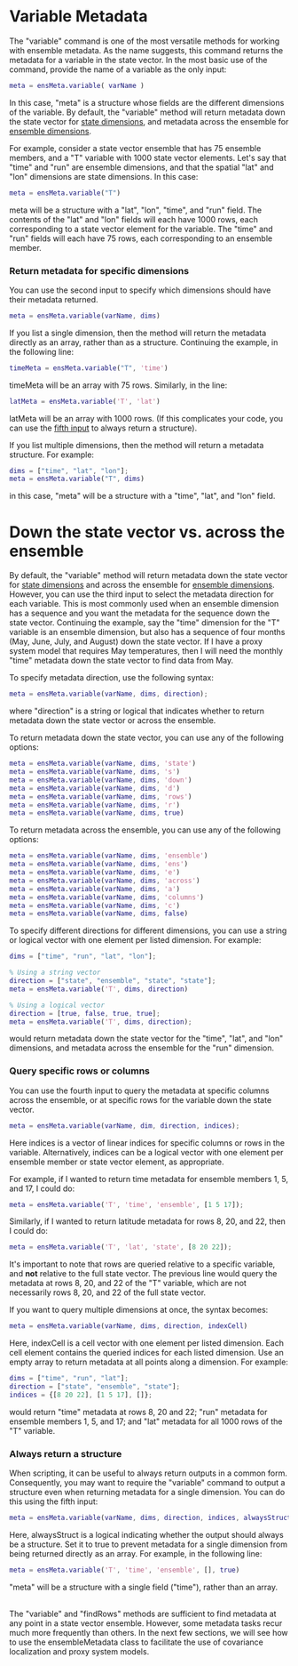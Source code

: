 
# Variable Metadata

The "variable" command is one of the most versatile methods for working with ensemble metadata. As the name suggests, this command returns the metadata for a variable in the state vector. In the most basic use of the command, provide the name of a variable as the only input:
```matlab
meta = ensMeta.variable( varName )
```

In this case, "meta" is a structure whose fields are the different dimensions of the variable. By default, the "variable" method will return metadata down the state vector for [state dimensions](..\stateVector\concepts#state-and-ensemble-dimensions), and metadata across the ensemble for [ensemble dimensions](..\stateVector\concepts#state-and-ensemble-dimensions).

For example, consider a state vector ensemble that has 75 ensemble members, and a "T" variable with 1000 state vector elements. Let's say that "time" and "run" are ensemble dimensions, and that the spatial "lat" and "lon" dimensions are state dimensions. In this case:
```matlab
meta = ensMeta.variable("T")
```
meta will be a structure with a "lat", "lon", "time", and "run" field. The contents of the "lat" and "lon" fields will each have 1000 rows, each corresponding to a state vector element for the variable. The "time" and "run" fields will each have 75 rows, each corresponding to an ensemble member.

### Return metadata for specific dimensions

You can use the second input to specify which dimensions should have their metadata returned.
```matlab
meta = ensMeta.variable(varName, dims)
```

If you list a single dimension, then the method will return the metadata directly as an array, rather than as a structure. Continuing the example, in the following line:
```matlab
timeMeta = ensMeta.variable("T", 'time')
```
timeMeta will be an array with 75 rows. Similarly, in the line:
```matlab
latMeta = ensMeta.variable('T', 'lat')
```
latMeta will be an array with 1000 rows. (If this complicates your code, you can use the [fifth input](#always-return-a-structure) to always return a structure).

If you list multiple dimensions, then the method will return a metadata structure. For example:
```matlab
dims = ["time", "lat", "lon"];
meta = ensMeta.variable("T", dims)
```
in this case, "meta" will be a structure with a "time", "lat", and "lon" field.

# Down the state vector vs. across the ensemble

By default, the "variable" method will return metadata down the state vector for [state dimensions](..\stateVector\concepts#state-and-ensemble-dimensions) and across the ensemble for [ensemble dimensions](..\stateVector\concepts#state-and-ensemble-dimensions). However, you can use the third input to select the metadata direction for each variable. This is most commonly used when an ensemble dimension has a sequence and you want the metadata for the sequence down the state vector. Continuing the example, say the "time" dimension for the "T" variable is an ensemble dimension, but also has a sequence of four months (May, June, July, and August) down the state vector. If I have a proxy system model that requires May temperatures, then I will need the monthly "time" metadata down the state vector to find data from May.

To specify metadata direction, use the following syntax:
```matlab
meta = ensMeta.variable(varName, dims, direction);
```
where "direction" is a string or logical that indicates whether to return metadata down the state vector or across the ensemble.

To return metadata down the state vector, you can use any of the following options:
```matlab
meta = ensMeta.variable(varName, dims, 'state')
meta = ensMeta.variable(varName, dims, 's')
meta = ensMeta.variable(varName, dims, 'down')
meta = ensMeta.variable(varName, dims, 'd')
meta = ensMeta.variable(varName, dims, 'rows')
meta = ensMeta.variable(varName, dims, 'r')
meta = ensMeta.variable(varName, dims, true)
```

To return metadata across the ensemble, you can use any of the following options:
```matlab
meta = ensMeta.variable(varName, dims, 'ensemble')
meta = ensMeta.variable(varName, dims, 'ens')
meta = ensMeta.variable(varName, dims, 'e')
meta = ensMeta.variable(varName, dims, 'across')
meta = ensMeta.variable(varName, dims, 'a')
meta = ensMeta.variable(varName, dims, 'columns')
meta = ensMeta.variable(varName, dims, 'c')
meta = ensMeta.variable(varName, dims, false)
```

To specify different directions for different dimensions, you can use a string or logical vector with one element per listed dimension. For example:
```matlab
dims = ["time", "run", "lat", "lon"];

% Using a string vector
direction = ["state", "ensemble", "state", "state"];
meta = ensMeta.variable('T', dims, direction)

% Using a logical vector
direction = [true, false, true, true];
meta = ensMeta.variable('T', dims, direction);
```
would return metadata down the state vector for the "time", "lat", and "lon" dimensions, and metadata across the ensemble for the "run" dimension.

### Query specific rows or columns

You can use the fourth input to query the metadata at specific columns across the ensemble, or at specific rows for the variable down the state vector.
```matlab
meta = ensMeta.variable(varName, dim, direction, indices);
```
Here indices is a vector of linear indices for specific columns or rows in the variable. Alternatively, indices can be a logical vector with one element per ensemble member or state vector element, as appropriate.

For example, if I wanted to return time metadata for ensemble members 1, 5, and 17, I could do:
```matlab
meta = ensMeta.variable('T', 'time', 'ensemble', [1 5 17]);
```

Similarly, if I wanted to return latitude metadata for rows 8, 20, and 22, then I could do:
```matlab
meta = ensMeta.variable('T', 'lat', 'state', [8 20 22]);
```

It's important to note that rows are queried relative to a specific variable, and **not** relative to the full state vector. The previous line would query the metadata at rows 8, 20, and 22 of the "T" variable, which are not necessarily rows 8, 20, and 22 of the full state vector.

If you want to query multiple dimensions at once, the syntax becomes:
```matlab
meta = ensMeta.variable(varName, dims, direction, indexCell)
```
Here, indexCell is a cell vector with one element per listed dimension. Each cell element contains the queried indices for each listed dimension. Use an empty array to return metadata at all points along a dimension. For example:
```matlab
dims = ["time", "run", "lat"];
direction = ["state", "ensemble", "state"];
indices = {[8 20 22], [1 5 17], []};
```
would return "time" metadata at rows 8, 20 and 22; "run" metadata for ensemble members 1, 5, and 17; and "lat" metadata for all 1000 rows of the "T" variable.

### Always return a structure

When scripting, it can be useful to always return outputs in a common form. Consequently, you may want to require the "variable" command to output a structure even when returning metadata for a single dimension. You can do this using the fifth input:
```matlab
meta = ensMeta.variable(varName, dims, direction, indices, alwaysStruct)
```
Here, alwaysStruct is a logical indicating whether the output should always be a structure. Set it to true to prevent metadata for a single dimension from being returned directly as an array. For example, in the following line:
```matlab
meta = ensMeta.variable('T', 'time', 'ensemble', [], true)
```
"meta" will be a structure with a single field ("time"), rather than an array.

<br>
The "variable" and "findRows" methods are sufficient to find metadata at any point in a state vector ensemble. However, some metadata tasks recur much more frequently than others. In the next few sections, we will see how to use the ensembleMetadata class to facilitate the use of covariance localization and proxy system models.
